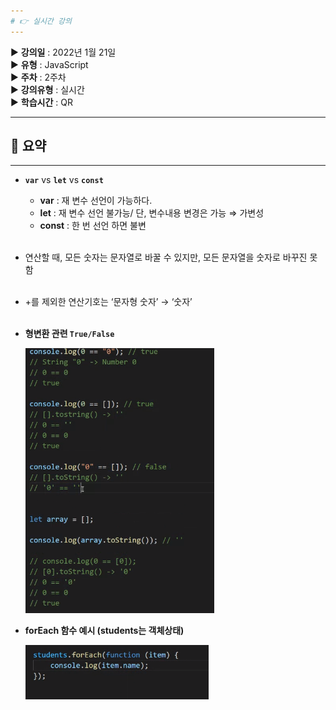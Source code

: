 ```yaml
---
# 👉 실시간 강의
---
```


▶ **강의일** : 2022년 1월 21일  
▶ **유형** : JavaScript  
▶ **주차** : 2주차  
▶ **강의유형** : 실시간  
▶ **학습시간** : QR     

---
## 📖 요약
---

- **`var`**  vs **`let`** vs **`const`**
    - **var** : 재 변수 선언이 가능하다.
    - **let** : 재 변수 선언 불가능/ 단, 변수내용 변경은 가능 ⇒ 가변성
    - **const** : 한 번 선언 하면 불변</br></br>
- 연산할 때, 모든 숫자는 문자열로 바꿀 수 있지만, 모든 문자열을 숫자로 바꾸진 못함</br></br>
- +를 제외한 연산기호는 ‘문자형 숫자’ → ‘숫자’</br></br>
- **형변환 관련 `True/False`**
    
    ![Untitled](./Untitled.png)
    
- **forEach 함수 예시 (students는 객체상태)**
    
    ![Untitled](./Untitled%201.png)
